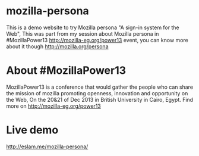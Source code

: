 mozilla-persona
===============

This is a demo website to try Mozilla persona "A sign-in system for the Web", This was part from my session about Mozilla persona in #MozillaPower13 http://mozilla-eg.org/power13 event, you can know more about it though http://mozilla.org/persona

About #MozillaPower13
=====================
MozillaPower13 is a conference that would gather the people who can share the mission of mozilla promoting openness, innovation and opportunity on the Web, On the 20&21 of Dec 2013 in British University in Cairo, Egypt. Find more on http://mozilla-eg.org/power13

Live demo
=========
http://eslam.me/mozilla-persona/
